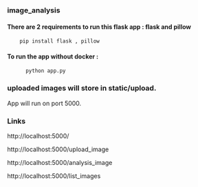 ### image_analysis
    
#### There are 2 requirements to run this flask app : flask and pillow

        pip install flask , pillow
        
        
#### To run the app without docker : 


          python app.py

### uploaded images will store in static/upload.

App will run on port 5000.
 ### Links 
http://localhost:5000/

http://localhost:5000/upload_image

http://localhost:5000/analysis_image

http://localhost:5000/list_images
